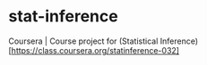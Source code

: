 # stat-inference
Coursera | Course project for (Statistical Inference)[https://class.coursera.org/statinference-032]
